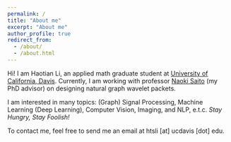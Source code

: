 ```yaml
---
permalink: /
title: "About me"
excerpt: "About me"
author_profile: true
redirect_from: 
  - /about/
  - /about.html
---
```




Hi! I am Haotian Li, an applied math graduate student at [University of California, Davis](https://www.math.ucdavis.edu/). Currently, I am working with professor [Naoki
Saito](https://www.math.ucdavis.edu/~saito/) (my PhD advisor) on designing natural graph wavelet packets.

I am interested in many topics: (Graph) Signal Processing, Machine Learning (Deep Learning), Computer Vision, Imaging, and NLP, e.t.c. *Stay Hungry, Stay Foolish!*

To contact me, feel free to send me an email at htsli [at] ucdavis [dot] edu.



